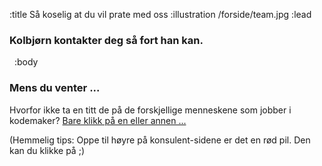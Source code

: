 :title Så koselig at du vil prate med oss
:illustration /forside/team.jpg
:lead
### Kolbjørn kontakter deg så fort han kan.
&nbsp;
:body
### Mens du venter ...

Hvorfor ikke ta en titt de på de forskjellige menneskene som jobber i kodemaker?
[Bare klikk på en eller annen ...](/)

(Hemmelig tips: Oppe til høyre på konsulent-sidene er det en rød pil. Den kan du
klikke på ;)
